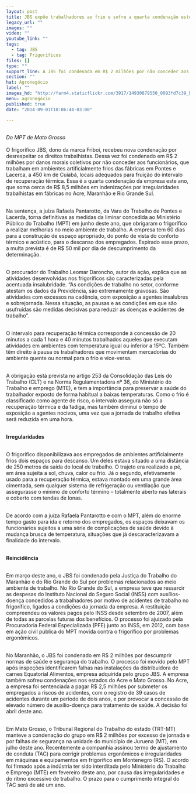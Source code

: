 ```yaml
---
layout: post
title: JBS expõe trabalhadores ao frio e sofre a quarta condenação este ano
legacy_url: ""
images: ""
video: ""
youtube_link: ""
tags:
  - tag: JBS
  - tag: Frigoríficos
files: []
type: ""
support_line: A JBS foi condenada em R$ 2 milhões por não conceder aos funcionários locais adequados para fruição do intervalo de recuperação térmica.
section: ""
hat: Agronegócio
label: ""
images_hd: "http://farm4.staticflickr.com/3917/14930879550_0093fd7c39_b.jpg"
menu: agronegócio
published: true
date: "2014-09-01T10:06:44-03:00"

---
```

<p><br />
<em>Do MPT de Mato Grosso</em><br />
<br />
O frigor&iacute;fico JBS, dono da marca Friboi, recebeu nova condena&ccedil;&atilde;o por desrespeitar os direitos trabalhistas. Dessa vez foi condenado em R$ 2 milh&otilde;es por danos morais coletivos por n&atilde;o conceder aos funcion&aacute;rios, que trabalham em ambientes artificialmente frios das f&aacute;bricas em Pontes e Lacerca, a 450 km de Cuiab&aacute;, locais adequados para frui&ccedil;&atilde;o do intervalo de recupera&ccedil;&atilde;o t&eacute;rmica. Essa &eacute; a quarta condena&ccedil;&atilde;o da empresa este ano, que soma cerca de R$ 8,5 milh&otilde;es em indeniza&ccedil;&otilde;es por irregularidades trabalhistas em f&aacute;bricas no Acre, Maranh&atilde;o e Rio Grande Sul.</p>

<p><br />
Na senten&ccedil;a, a ju&iacute;za Rafaela Pantarotto, da Vara do Trabalho de Pontes e Lacerda, torna definitivas as medidas da liminar concedida ao Minist&eacute;rio P&uacute;blico do Trabalho (MPT) em junho deste ano, que obrigaram o frigor&iacute;fico a realizar melhorias no meio ambiente de trabalho. A empresa tem 60 dias para a constru&ccedil;&atilde;o de espa&ccedil;o apropriado, do ponto de vista do conforto t&eacute;rmico e ac&uacute;stico, para o descanso dos empregados. Expirado esse prazo, a multa prevista &eacute; de R$ 50 mil por dia de descumprimento da determina&ccedil;&atilde;o.</p>

<p><br />
O procurador do Trabalho Leomar Daroncho, autor da a&ccedil;&atilde;o, explica que as atividades desenvolvidas nos frigor&iacute;ficos s&atilde;o caracterizadas pela<br />
acentuada insalubridade. &ldquo;As condi&ccedil;&otilde;es de trabalho no setor, conforme atestam os dados da Previd&ecirc;ncia, s&atilde;o extremamente gravosas. S&atilde;o atividades com excessos na cad&ecirc;ncia, com exposi&ccedil;&atilde;o a agentes insalubres e sobrejornada. Nessa situa&ccedil;&atilde;o, as pausas e as condi&ccedil;&otilde;es em que s&atilde;o usufru&iacute;das s&atilde;o medidas decisivas para reduzir as doen&ccedil;as e acidentes de trabalho&rdquo;.</p>

<p><br />
O intervalo para recupera&ccedil;&atilde;o t&eacute;rmica corresponde &agrave; concess&atilde;o de 20 minutos a cada 1 hora e 40 minutos trabalhados aqueles que executam atividades em ambientes com temperatura igual ou inferior a 15&ordm;C. Tamb&eacute;m t&ecirc;m direito &agrave; pausa os trabalhadores que movimentam mercadorias do ambiente quente ou normal para o frio e vice-versa.</p>

<p><br />
A obriga&ccedil;&atilde;o est&aacute; prevista no artigo 253 da Consolida&ccedil;&atilde;o das Leis do Trabalho (CLT) e na Norma Regulamentadora n&ordm; 36, do Minist&eacute;rio do Trabalho e emprego (MTE), e tem a import&acirc;ncia para preservar a sa&uacute;de do trabalhador exposto de forma habitual a baixas temperaturas. Como o frio &eacute; classificado como agente de risco, o intervalo assegura n&atilde;o s&oacute; a recupera&ccedil;&atilde;o t&eacute;rmica e da fadiga, mas tamb&eacute;m diminui o tempo de exposi&ccedil;&atilde;o a agentes nocivos, uma vez que a jornada de trabalho efetiva ser&aacute; reduzida em uma hora.</p>

<p><br />
<strong>Irregularidades </strong></p>

<p><br />
O frigor&iacute;fico disponibilizava aos empregados de ambientes artificialmente frios dois espa&ccedil;os para descanso. Um deles estava situado a uma dist&acirc;ncia de 250 metros da sa&iacute;da do local de trabalho. O trajeto era realizado a p&eacute;, em &aacute;rea sujeita a sol, chuva, calor ou frio. J&aacute; o segundo, efetivamente usado para a recupera&ccedil;&atilde;o t&eacute;rmica, estava montado em uma grande &aacute;rea cimentada, sem qualquer sistema de refrigera&ccedil;&atilde;o ou ventila&ccedil;&atilde;o que assegurasse o m&iacute;nimo de conforto t&eacute;rmino &ndash; totalmente aberto nas laterais e coberto com tendas de lonas.</p>

<p><br />
De acordo com a ju&iacute;za Rafaela Pantarotto e com o MPT, al&eacute;m do enorme tempo gasto para ida e retorno dos empregados, os espa&ccedil;os deixavam os funcion&aacute;rios sujeitos a uma s&eacute;rie de complica&ccedil;&otilde;es de sa&uacute;de devido &agrave; mudan&ccedil;a brusca de temperatura, situa&ccedil;&otilde;es que j&aacute; descaracterizavam a finalidade do intervalo.</p>

<p><br />
<strong>Reincid&ecirc;ncia </strong></p>

<p><br />
Em mar&ccedil;o deste ano, o JBS foi condenado pela Justi&ccedil;a do Trabalho do Maranh&atilde;o e do Rio Grande do Sul por problemas relacionados ao meio ambiente de trabalho. No Rio Grande do Sul, a empresa teve que ressarcir as despesas do Instituto Nacional do Seguro Social (INSS) com aux&iacute;lios-doen&ccedil;a concedidos a trabalhadores por motivo de acidentes de trabalho no frigor&iacute;fico, ligados a condi&ccedil;&otilde;es da jornada da empresa. A restitui&ccedil;&atilde;o compreendeu os valores pagos pelo INSS desde setembro de 2007, al&eacute;m de todas as parcelas futuras dos benef&iacute;cios. O processo foi ajuizado pela Procuradoria Federal Especializada (PFE) junto ao INSS, em 2012, com base em a&ccedil;&atilde;o civil p&uacute;blica do MPT movida contra o frigor&iacute;fico por problemas ergon&ocirc;micos.</p>

<p><br />
No Maranh&atilde;o, o JBS foi condenado em R$ 2 milh&otilde;es por descumprir normas de sa&uacute;de e seguran&ccedil;a do trabalho. O processo foi movido pelo MPT ap&oacute;s inspe&ccedil;&otilde;es identificarem falhas nas instala&ccedil;&otilde;es da distribuidora de carnes Equatorial Alimentos, empresa adquirida pelo grupo JBS. A empresa tamb&eacute;m sofreu condena&ccedil;&otilde;es nos estados do Acre e Mato Grosso. No Acre, a empresa foi sentenciada a pagar R$ 2,5 milh&otilde;es por submeter os empregados a riscos de acidentes, com o registro de 39 casos de acidentes durante um per&iacute;odo de dois anos, e por provocar a concess&atilde;o de elevado n&uacute;mero de aux&iacute;lio-doen&ccedil;a para tratamento de sa&uacute;de. A decis&atilde;o foi abril deste ano.</p>

<p><br />
Em Mato Grosso, o Tribunal Regional do Trabalho do estado (TRT-MT) manteve a condena&ccedil;&atilde;o do grupo em R$ 2 milh&otilde;es por excesso de jornada e por falhas de seguran&ccedil;a na unidade do munic&iacute;pio de Juruena (MT), em julho deste ano. Recentemente a companhia assinou termo de ajustamento de conduta (TAC) para corrigir problemas ergon&ocirc;micos e irregularidades em m&aacute;quinas e equipamentos em frigor&iacute;fico em Montenegro (RS). O acordo foi firmado ap&oacute;s a ind&uacute;stria ter sido interditada pelo Minist&eacute;rio do Trabalho e Emprego (MTE) em fevereiro deste ano, por causa das irregularidades e do ritmo excessivo de trabalho. O prazo para o cumprimento integral do TAC ser&aacute; de at&eacute; um ano.</p>

